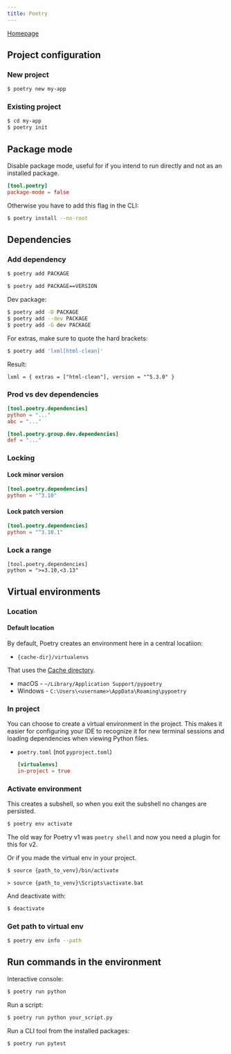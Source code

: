 ```yaml
---
title: Poetry
---
```


[Homepage](https://python-poetry.org/)


## Project configuration

### New project

```sh
$ poetry new my-app
```

### Existing project

```sh
$ cd my-app
$ poetry init
```

## Package mode

Disable package mode, useful for if you intend to run directly and not as an installed package.

```toml
[tool.poetry]
package-mode = false
```

Otherwise you have to add this flag in the CLI:

```sh
$ poetry install --no-root
```

## Dependencies

### Add dependency

```sh
$ poetry add PACKAGE
```

```sh
$ poetry add PACKAGE==VERSION
```

Dev package:

```sh
$ poetry add -D PACKAGE
$ poetry add --dev PACKAGE
$ poetry add -G dev PACKAGE
```

For extras, make sure to quote the hard brackets:

```sh
$ poetry add 'lxml[html-clean]'
```

Result:

```
lxml = { extras = ["html-clean"], version = "^5.3.0" }
```

### Prod vs dev dependencies

```toml
[tool.poetry.dependencies]
python = "..."
abc = "..."

[tool.poetry.group.dev.dependencies]
def = "..."
```

### Locking

#### Lock minor version

```toml
[tool.poetry.dependencies]
python = "^3.10"
```

#### Lock patch version

```toml
[tool.poetry.dependencies]
python = "^3.10.1"
```

### Lock a range

```
[tool.poetry.dependencies]
python = ">=3.10,<3.13"
```


## Virtual environments

### Location

#### Default location

By default, Poetry creates an environment here in a central locatiion:

- `{cache-dir}/virtualenvs`

That uses the [Cache directory](https://python-poetry.org/docs/configuration/#cache-dir).

- macOS - `~/Library/Application Support/pypoetry`
- Windows - `C:\Users\<username>\AppData\Roaming\pypoetry`

### In project

You can choose to create a virtual environment in the project. This makes it easier for configuring your IDE to recognize it for new terminal sessions and loading dependencies when viewing Python files.

- `poetry.toml` (not `pyproject.toml`)
    ```toml
    [virtualenvs]
    in-project = true
    ```

### Activate environment

This creates a subshell, so when you exit the subshell no changes are persisted.

```sh
$ poetry env activate
```

The old way for Poetry v1 was `poetry shell` and now you need a plugin for this for v2.

Or if you made the virtual env in your project.

```sh
$ source {path_to_venv}/bin/activate
```
```console
> source {path_to_venv}\Scripts\activate.bat
```

And deactivate with:

```sh
$ deactivate
```

### Get path to virtual env

```sh
$ poetry env info --path
```

## Run commands in the environment

Interactive console:

```sh
$ poetry run python
```
Run a script:
```sh
$ poetry run python your_script.py
```
Run a CLI tool from the installed packages:
```sh
$ poetry run pytest
```

